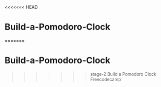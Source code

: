 <<<<<<< HEAD

# Build-a-Pomodoro-Clock
=======
# Build-a-Pomodoro-Clock
>>>>>>> stage-2
Build a Pomodoro Clock Freecodecamp